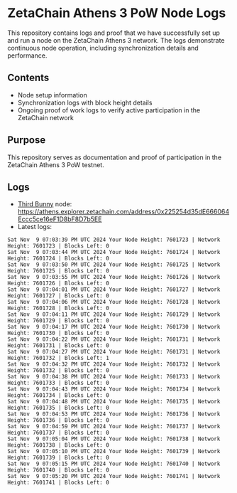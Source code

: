 # ZetaChain Athens 3 PoW Node Logs
This repository contains logs and proof that we have successfully set up and run a node on the ZetaChain Athens 3 network. The logs demonstrate continuous node operation, including synchronization details and performance.

## Contents
- Node setup information
- Synchronization logs with block height details
- Ongoing proof of work logs to verify active participation in the ZetaChain network

## Purpose
This repository serves as documentation and proof of participation in the ZetaChain Athens 3 PoW testnet.

## Logs

- [Third Bunny](https://thirdbunny.xyz/) node: https://athens.explorer.zetachain.com/address/0x225254d35dE666064Eccc5ce16eF1D8bF8D7b5EE
- Latest logs:
```
Sat Nov  9 07:03:39 PM UTC 2024 Your Node Height: 7601723 | Network Height: 7601723 | Blocks Left: 0
Sat Nov  9 07:03:44 PM UTC 2024 Your Node Height: 7601724 | Network Height: 7601724 | Blocks Left: 0
Sat Nov  9 07:03:50 PM UTC 2024 Your Node Height: 7601725 | Network Height: 7601725 | Blocks Left: 0
Sat Nov  9 07:03:55 PM UTC 2024 Your Node Height: 7601726 | Network Height: 7601726 | Blocks Left: 0
Sat Nov  9 07:04:01 PM UTC 2024 Your Node Height: 7601727 | Network Height: 7601727 | Blocks Left: 0
Sat Nov  9 07:04:06 PM UTC 2024 Your Node Height: 7601728 | Network Height: 7601728 | Blocks Left: 0
Sat Nov  9 07:04:11 PM UTC 2024 Your Node Height: 7601729 | Network Height: 7601729 | Blocks Left: 0
Sat Nov  9 07:04:17 PM UTC 2024 Your Node Height: 7601730 | Network Height: 7601730 | Blocks Left: 0
Sat Nov  9 07:04:22 PM UTC 2024 Your Node Height: 7601731 | Network Height: 7601731 | Blocks Left: 0
Sat Nov  9 07:04:27 PM UTC 2024 Your Node Height: 7601731 | Network Height: 7601732 | Blocks Left: 1
Sat Nov  9 07:04:32 PM UTC 2024 Your Node Height: 7601732 | Network Height: 7601732 | Blocks Left: 0
Sat Nov  9 07:04:38 PM UTC 2024 Your Node Height: 7601733 | Network Height: 7601733 | Blocks Left: 0
Sat Nov  9 07:04:43 PM UTC 2024 Your Node Height: 7601734 | Network Height: 7601734 | Blocks Left: 0
Sat Nov  9 07:04:48 PM UTC 2024 Your Node Height: 7601735 | Network Height: 7601735 | Blocks Left: 0
Sat Nov  9 07:04:53 PM UTC 2024 Your Node Height: 7601736 | Network Height: 7601736 | Blocks Left: 0
Sat Nov  9 07:04:59 PM UTC 2024 Your Node Height: 7601737 | Network Height: 7601737 | Blocks Left: 0
Sat Nov  9 07:05:04 PM UTC 2024 Your Node Height: 7601738 | Network Height: 7601738 | Blocks Left: 0
Sat Nov  9 07:05:10 PM UTC 2024 Your Node Height: 7601739 | Network Height: 7601739 | Blocks Left: 0
Sat Nov  9 07:05:15 PM UTC 2024 Your Node Height: 7601740 | Network Height: 7601740 | Blocks Left: 0
Sat Nov  9 07:05:20 PM UTC 2024 Your Node Height: 7601741 | Network Height: 7601741 | Blocks Left: 0
```

